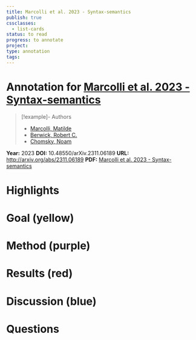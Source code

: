 ```yaml
---
title: Marcolli et al. 2023 - Syntax-semantics
publish: true
cssclasses:
  - list-cards
status: to read
progress: to annotate
project:
type: annotation
tags:
---
```

# Annotation for [Marcolli et al. 2023 - Syntax-semantics](Papers/References/Marcolli%20et%20al.%202023%20-%20Syntax-semantics)

> [!example]- Authors
> - [Marcolli, Matilde](Papers/People/Marcolli%20Matilde)
> - [Berwick, Robert C.](Papers/People/Berwick%20Robert%20C.)
> - [Chomsky, Noam](Papers/People/Chomsky%20Noam)

**Year:** 2023
**DOI:** 10.48550/arXiv.2311.06189
**URL:** http://arxiv.org/abs/2311.06189
**PDF:** [Marcolli et al. 2023 - Syntax-semantics](Papers/PDFs/Marcolli%20et%20al.%202023%20-%20Syntax-semantics%20interface%20an%20algebraic%20model.pdf)

# Highlights


# Goal (yellow)


# Method (purple)


# Results (red)


# Discussion (blue)


# Questions

